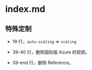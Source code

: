 # index.md

## 特殊定制

* 19 行，`auto-scaling` => `scaling`

* 39-40 行，删除国际版 Azure 的视频。

* 59-end 行，删除 Reference。